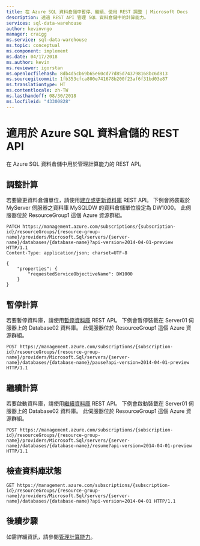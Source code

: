 ```yaml
---
title: 在 Azure SQL 資料倉儲中暫停、繼續、使用 REST 調整 | Microsoft Docs
description: 透過 REST API 管理 SQL 資料倉儲中的計算能力。
services: sql-data-warehouse
author: kevinvngo
manager: craigg
ms.service: sql-data-warehouse
ms.topic: conceptual
ms.component: implement
ms.date: 04/17/2018
ms.author: kevin
ms.reviewer: igorstan
ms.openlocfilehash: 8db4d5cb69b65e60cd77d85d743798168bc6d813
ms.sourcegitcommit: 1fb353cfca800e741678b200f23af6f31bd03e87
ms.translationtype: HT
ms.contentlocale: zh-TW
ms.lasthandoff: 08/30/2018
ms.locfileid: "43300828"
---
```

# <a name="rest-apis-for-azure-sql-data-warehouse"></a>適用於 Azure SQL 資料倉儲的 REST API
在 Azure SQL 資料倉儲中用於管理計算能力的 REST API。

## <a name="scale-compute"></a>調整計算
若要變更資料倉儲單位，請使用[建立或更新資料庫](/rest/api/sql/databases/createorupdate) REST API。 下例會將裝載於 MyServer 伺服器之資料庫 MySQLDW 的資料倉儲單位設定為 DW1000。 此伺服器位於 ResourceGroup1 這個 Azure 資源群組。

```
PATCH https://management.azure.com/subscriptions/{subscription-id}/resourceGroups/{resource-group-name}/providers/Microsoft.Sql/servers/{server-name}/databases/{database-name}?api-version=2014-04-01-preview HTTP/1.1
Content-Type: application/json; charset=UTF-8

{
    "properties": {
        "requestedServiceObjectiveName": DW1000
    }
}
```

## <a name="pause-compute"></a>暫停計算

若要暫停資料庫，請使用[暫停資料庫](/rest/api/sql/databases/pause) REST API。 下例會暫停裝載在 Server01 伺服器上的 Database02 資料庫。 此伺服器位於 ResourceGroup1 這個 Azure 資源群組。

```
POST https://management.azure.com/subscriptions/{subscription-id}/resourceGroups/{resource-group-name}/providers/Microsoft.Sql/servers/{server-name}/databases/{database-name}/pause?api-version=2014-04-01-preview HTTP/1.1
```

## <a name="resume-compute"></a>繼續計算

若要啟動資料庫，請使用[繼續資料庫](/rest/api/sql/databases/resume) REST API。 下例會啟動裝載在 Server01 伺服器上的 Database02 資料庫。 此伺服器位於 ResourceGroup1 這個 Azure 資源群組。 

```
POST https://management.azure.com/subscriptions/{subscription-id}/resourceGroups/{resource-group-name}/providers/Microsoft.Sql/servers/{server-name}/databases/{database-name}/resume?api-version=2014-04-01-preview HTTP/1.1
```

## <a name="check-database-state"></a>檢查資料庫狀態

```
GET https://management.azure.com/subscriptions/{subscription-id}/resourceGroups/{resource-group-name}/providers/Microsoft.Sql/servers/{server-name}/databases/{database-name}?api-version=2014-04-01 HTTP/1.1
```


## <a name="next-steps"></a>後續步驟
如需詳細資訊，請參閱[管理計算能力](sql-data-warehouse-manage-compute-overview.md)。

